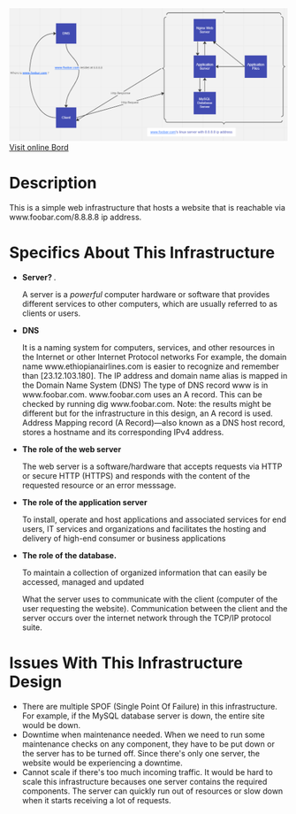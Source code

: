 <img src="0-simple_web_stack.png" />
<a href="https://miro.com/app/board/uXjVPj4aDlo=/">Visit online Bord</a>
<h1>
    Description
</h1>
This is a simple web infrastructure that hosts a website that is reachable via www.foobar.com/8.8.8.8 ip address.
<h1>
    Specifics About This Infrastructure
</h1>
<ul>
    <li><strong> Server? </strong>.</li>
    <p> A server is a <i>powerful</i> computer hardware or software that provides different services to other computers, which are usually referred to as clients or users.
    </p>
    <li><strong>DNS </strong></li>
    <p>
       It is a naming system for computers, services, and other resources in the Internet or other Internet Protocol networks For example, the domain name                      www.ethiopianairlines.com is easier to recognize and remember than [23.12.103.180]. The IP address and domain name alias is mapped in the Domain Name System (DNS)
        The type of DNS record www is in www.foobar.com.
        www.foobar.com uses an A record. This can be checked by running dig www.foobar.com.
        Note: the results might be different but for the infrastructure in this design, an A record is used.
        Address Mapping record (A Record)—also known as a DNS host record, stores a hostname and its corresponding IPv4 address.
    </p>
<li>
    <strong>The role of the web server</strong>
</li>
    <p>
    The web server is a software/hardware that accepts requests via HTTP or secure HTTP (HTTPS) and responds with the content of the requested resource or an error messsage.
    </p>

<li>
    <strong> The role of the application server </strong>
    <p>
    To install, operate and host applications and associated services for end users, IT services and organizations and facilitates the hosting and delivery of high-end consumer or business applications
    </p>
    <li><strong>The role of the database.</strong>
        <p>
To maintain a collection of organized information that can easily be accessed, managed and updated

What the server uses to communicate with the client (computer of the user requesting the website).
Communication between the client and the server occurs over the internet network through the TCP/IP protocol suite.
        </p>
        </ul>
<h1> Issues With This Infrastructure Design </h1>
<p>
<ul><li>
    There are multiple SPOF (Single Point Of Failure) in this infrastructure.
For example, if the MySQL database server is down, the entire site would be down.
    </li>
    <li>
Downtime when maintenance needed.
When we need to run some maintenance checks on any component, they have to be put down or the server has to be turned off. Since there's only one server, the website would be experiencing a downtime.
    </li>
    <li>
Cannot scale if there's too much incoming traffic.
It would be hard to scale this infrastructure becauses one server contains the required components. The server can quickly run out of resources or slow down when it starts receiving a lot of requests.
    </li>
    </ul>
